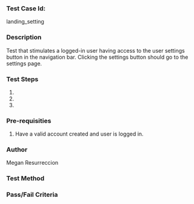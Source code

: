### Test Case Id:
landing_setting

### Description
Test that stimulates a logged-in user having access to the user settings button in the navigation bar. Clicking the settings button should go to the settings page.

### Test Steps
1.
2.
3.

### Pre-requisities
1. Have a valid account created and user is logged in.

### Author
Megan Resurreccion

### Test Method

### Pass/Fail Criteria

